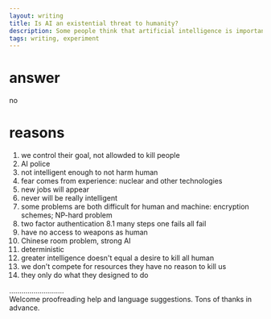 ```yaml
---
layout: writing
title: Is AI an existential threat to humanity?
description: Some people think that artificial intelligence is important to the development of society, while others think that it has negative effects on society. Discuss both these views and give your opinion.
tags: writing, experiment
---
```


# answer
  no

# reasons
  1. we control their goal, not allowded to kill people
  2. AI police
  3. not intelligent enough to not harm human
  4. fear comes from experience: nuclear and other technologies
  5. new jobs will appear
  6. never will be really intelligent
  7. some problems are both difficult for human and machine: encryption schemes; NP-hard problem
  8. two factor authentication
  8.1 many steps one fails all fail
  9. have no access to weapons as human
  10. Chinese room problem, strong AI
  11. deterministic
  12. greater intelligence doesn't equal a desire to kill all human
  13. we don't compete for resources they have no reason to kill us
  14. they only do what they designed to do
  
  

...........................     
Welcome proofreading help and language suggestions. Tons of thanks in advance.

